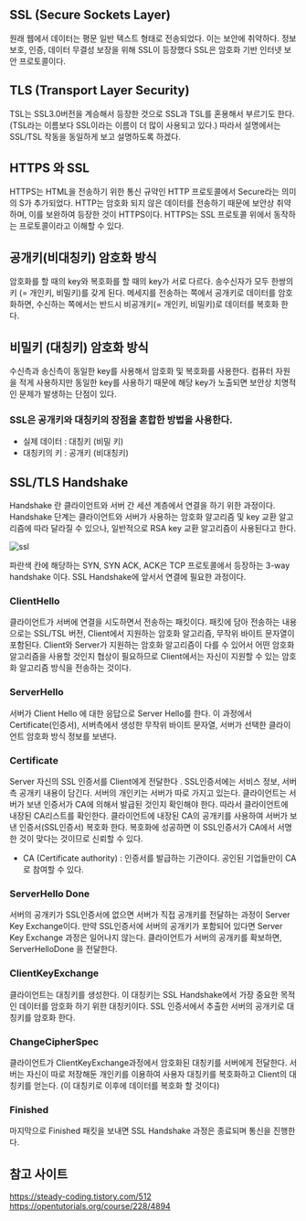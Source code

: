 ## SSL (Secure Sockets Layer)
원래 웹에서 데이터는 평문 일반 텍스트 형태로 전송되었다. 이는 보안에 취약하다. 정보 보호, 인증, 데이터 무결성 보장을 위해 SSL이 등장했다
SSL은 암호화 기반 인터넷 보안 프로토콜이다. 
  
## TLS (Transport Layer Security)
TSL는 SSL3.0버전을 계승해서 등장한 것으로 SSL과 TSL를 혼용해서 부르기도 한다. (TSL라는 이름보다 SSL이라는 이름이 더 많이 사용되고 있다.) 따라서 설명에서는 SSL/TSL 작동을 동일하게 보고 설명하도록 하겠다.
  
  
## HTTPS 와 SSL 
HTTPS는 HTML을 전송하기 위한 통신 규약인 HTTP 프로토콜에서 Secure라는 의미의 S가 추가되었다. HTTP는 암호화 되지 않은 데이터를 전송하기 때문에 보안상 취약하며, 이를 보완하여 등장한 것이 HTTPS이다. 
HTTPS는 SSL 프로토콜 위에서 동작하는 프로토콜이라고 이해할 수 있다.
  
  

## 공개키(비대칭키) 암호화 방식

암호화를 할 때의 key와 복호화를 할 때의 key가 서로 다르다. 송수신자가 모두 한쌍의 키 (= 개인키, 비밀키)를 갖게 된다. 
메세지를 전송하는 쪽에서 공개키로 데이터를 암호화하면, 수신하는 쪽에서는 반드시 비공개키(= 개인키, 비밀키)로 데이터를 복호화 한다.

## 비밀키 (대칭키) 암호화 방식

수신측과 송신측이 동일한 key를 사용해서 암호화 및 복호화를 사용한다. 
컴퓨터 자원을 적게 사용하지만 동일한 key를 사용하기 때문에 해당 key가 노출되면 보안상 치명적인 문제가 발생하는 단점이 있다.

### SSL은 공개키와 대칭키의 장점을 혼합한 방법을 사용한다. 

- 실제 데이터 : 대칭키 (비밀 키)  
- 대칭키의 키 : 공개키 (비대칭키)

## SSL/TLS Handshake

Handshake 란 클라이언트와 서버 간 세션 계층에서 연결을 하기 위한 과정이다. 
Handshake 단계는 클라이언트와 서버가 사용하는 암호화 알고리즘 및 key 교환 알고리즘에 따라 달라질 수 있으나, 일반적으로 RSA key 교환 알고리즘이 사용된다고 한다.

![ssl](https://user-images.githubusercontent.com/41604678/218295736-d4b82459-3fec-4b04-9bac-af0a58d999dd.png)

파란색 칸에 해당하는 SYN, SYN ACK, ACK은 TCP 프로토콜에서 등장하는 3-way handshake 이다. SSL Handshake에 앞서서 연결에 필요한 과정이다.

### ClientHello  

클라이언트가 서버에 연결을 시도하면서 전송하는 패킷이다. 
패킷에 담아 전송하는 내용으로는 SSL/TSL 버전, Client에서 지원하는 암호화 알고리즘, 무작위 바이트 문자열이 포함된다. 
Client와 Server가 지원하는 암호화 알고리즘이 다를 수 있어서 어떤 암호화 알고리즘을 사용할 것인지 협상이 필요하므로 Client에서는 자신이 지원할 수 있는 암호화 알고리즘 방식을 전송하는 것이다.  

### ServerHello 
서버가 Client Hello 에 대한 응답으로 Server Hello를 한다. 이 과정에서 Certificate(인증서), 서버측에서 생성한 무작위 바이트 문자열, 서버가 선택한 클라이언트 암호화 방식 정보를 보낸다. 

### Certificate
Server 자신의 SSL 인증서를 Client에게 전달한다 . SSL인증서에는 서비스 정보, 서버측 공개키 내용이 담긴다.  서버의 개인키는 서버가 따로 가지고 있는다.
클라이언트는 서버가 보낸 인증서가 CA에 의해서 발급된 것인지 확인해야 한다. 따라서 클라이언트에 내장된 CA리스트를 확인한다. 
클라이언트에 내장된 CA의 공개키를 사용하여 서버가 보낸 인증서(SSL인증서) 복호화 한다. 복호화에 성공하면 이 SSL인증서가 CA에서 서명한 것이 맞다는 것이므로 신뢰할 수 있다. 

- CA (Certificate authority) : 인증서를 발급하는 기관이다. 공인된 기업들만이 CA로 참여할 수 있다.   
   
### ServerHello Done

서버의 공개키가 SSL인증서에 없으면 서버가 직접 공개키를 전달하는 과정이 Server Key Exchange이다. 만약 SSL인증서에 서버의 공개키가 포함되어 있다면 Server Key Exchange 과정은 일어나지 않는다. 
클라이언트가 서버의 공개키를 확보하면, ServerHelloDone 을 전달한다.

### ClientKeyExchange

클라이언트는 대칭키를 생성한다. 이 대칭키는 SSL Handshake에서 가장 중요한 목적인 데이터를 암호화 하기 위한 대칭키이다. 
SSL 인증서에서 추출한 서버의 공개키로 대칭키를 암호화 한다.  

### ChangeCipherSpec

클라이언트가 ClientKeyExchange과정에서 암호화된 대칭키를 서버에게 전달한다. 
서버는 자신이 따로 저장해둔 개인키를 이용하여 사용자 대칭키를 복호화하고 Client의 대칭키를 얻는다. (이 대칭키로 이후에 데이터를 복호화 할 것이다)  

### Finished 

마지막으로 Finished 패킷을 보내면 SSL Handshake 과정은 종료되며 통신을 진행한다.



    
   
참고 사이트 
-----
https://steady-coding.tistory.com/512   
https://opentutorials.org/course/228/4894

